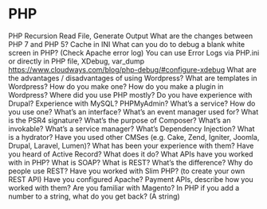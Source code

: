 # PHP


PHP
Recursion 
Read File, Generate Output
What are the changes between PHP 7 and PHP 5?
Cache in INI 
What can you do to debug a blank white screen in PHP? (Check Apache error log)
You can use Error Logs via PHP.ini or directly in PHP file, XDebug, var_dump
https://www.cloudways.com/blog/php-debug/#configure-xdebug 
What are the advantages / disadvantages of using Wordpress? 
What are templates in Wordpress?
How do you make one?
How do you make a plugin in Wordpress?
Where did you use PHP mostly?
Do you have experience with Drupal?
Experience with MySQL? PHPMyAdmin?
What’s a service? How do you use one?
What’s an interface? 
What’s an event manager used for?
What is the PSR4 signature?
What’s the purpose of Composer?
What’s an invokable? 
What’s a service manager?
What’s Dependency Injection?
What is a hydrator?
Have you used other CMSes (e.g. Cake, Zend, Igniter, Joomla, Drupal, Laravel, Lumen)?
What has been your experience with them?
Have you heard of Active Record?  What does it do?
What APIs have you worked with in PHP?
What is SOAP?  What is REST?  What’s the difference?
Why do people use REST?
Have you worked with Slim PHP? (to create your own REST API)
Have you configured Apache?
Payment APIs, describe how you worked with them?
Are you familiar with Magento?
In PHP if you add a number to a string, what do you get back? (A string)
